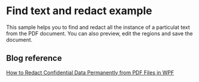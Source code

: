 # Find text and redact example
This sample helps you to find and redact all the instance of a particulat text from the PDF document. You can also preview, edit the regions and save the document.

## Blog reference
[How to Redact Confidential Data Permanently from PDF Files in WPF](https://www.syncfusion.com/blogs/post/redact-confidential-data-permanently-from-pdf-files-in-wpf.aspx)
